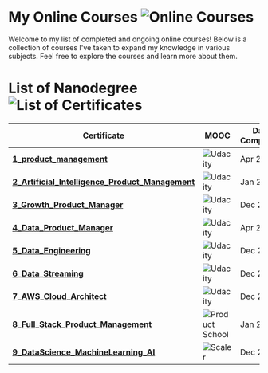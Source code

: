 # My Online Courses ![Online Courses](https://img.shields.io/badge/Online%20Courses-blue?style=flat-square&logo=readthedocs)

Welcome to my list of completed and ongoing online courses! Below is a collection of courses I've taken to expand my knowledge in various subjects. 
Feel free to explore the courses and learn more about them.

# List of Nanodegree ![List of Certificates](https://img.shields.io/badge/List%20of%20Certificates-green?style=flat-square&logo=certificate)

Certificate | MOOC | Date Completed | Status | Certificate | 
------------ | ------------- | -------------------- | -------------------- | -------------------- |
**[1_product_management](#1_product_management)**  | ![Udacity](https://img.shields.io/badge/Udacity-02B3E4?style=flat-square&logo=udacity&logoColor=white) | Apr 2020 | ✅ | [View Certificate](Certificates/2.0-ProductManagementCertificate_Udacity.pdf) |
**[2_Artificial_Intelligence_Product_Management](#2_Artificial_Intelligence_Product_Management)**  | ![Udacity](https://img.shields.io/badge/Udacity-02B3E4?style=flat-square&logo=udacity&logoColor=white) | Jan 2020 | ✅ | [View Certificate](Certificates/1.0-AI_ProductManager_Certificate.pdf) |
**[3_Growth_Product_Manager](#3_Growth_Product_Manager)**  | ![Udacity](https://img.shields.io/badge/Udacity-02B3E4?style=flat-square&logo=udacity&logoColor=white) | Dec 2020 | ✅ | [View Certificate](Certificates/7.0-MonetizationStrategy_UdacityCertificate.pdf) |
**[4_Data_Product_Manager](#4_Data_Product_Manager)**  | ![Udacity](https://img.shields.io/badge/Udacity-02B3E4?style=flat-square&logo=udacity&logoColor=white) | Apr 2021 | ✅ | [View Certificate](Certificates/2.0-ProductManagementCertificate_Udacity.pdf) |
**[5_Data_Engineering](#5_Data_Engineering)**  | ![Udacity](https://img.shields.io/badge/Udacity-02B3E4?style=flat-square&logo=udacity&logoColor=white) | Dec 2020 | ✅ | [View Certificate](Certificates/5.0-DataEngineering_UdacityCertificate.pdf) |
**[6_Data_Streaming](#6_Data_Streaming)**  | ![Udacity](https://img.shields.io/badge/Udacity-02B3E4?style=flat-square&logo=udacity&logoColor=white) | Dec 2020 | ✅ | [View Certificate](Certificates/6.0-DataStreaming_UdacityCertificate.pdf) |
**[7_AWS_Cloud_Architect](#7_AWS_Cloud_Architect)**  | ![Udacity](https://img.shields.io/badge/Udacity-02B3E4?style=flat-square&logo=udacity&logoColor=white) | Dec 2020 | ✅ | [View Certificate](Certificates/4.0-AWSCloudArchitect_UdacityCertificate.pdf) |
**[8_Full_Stack_Product_Management](#8_Full_Stack_Product_Management)**  | ![Product School](https://img.shields.io/badge/Product%20School-FF6138?style=flat-square&logo=product-hunt&logoColor=white) | Jan 2020 | ✅ | [View Certificate](Certificates/8.0-ProductSchoolCertificate.pdf) |
**[9_DataScience_MachineLearning_AI](#9_DataScience_MachineLearning_AI)**  | ![Scaler](https://img.shields.io/badge/Scaler-03A9F4?style=flat-square) | Dec 2025 | In Progress | N/A |
